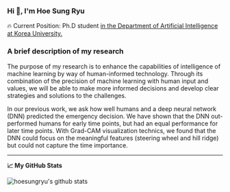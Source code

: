 ### Hi 👋, I'm Hoe Sung Ryu
🔥 Current Position: Ph.D student <a href="http://xai.korea.ac.kr/">in the Department of Artificial Intelligence at Korea University.</a><p> 

### A brief description of my research
The purpose of my research is to enhance the capabilities of intelligence of machine learning by way of human-informed technology. Through its combination of the precision of machine learning with human input and values, we will be able to make more informed decisions and develop clear strategies and solutions to the challenges. <p>
In our previous work, we ask how well humans and a deep neural network (DNN) predicted the emergency decision. We have shown that the DNN out-performed humans for early time points, but had an equal performance for later time points. With Grad-CAM visualization technics, we found that the DNN could focus on the meaningful features (steering wheel and hill ridge) but could not capture the time importance.
  
  
<hr>

**📈 My GitHub Stats**

![hoesungryu's github stats](https://github-readme-stats.vercel.app/api?username=hoesungryu&show_icons=true&theme=onedark)
